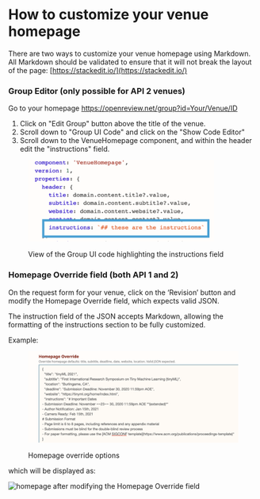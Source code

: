 # How to customize your venue homepage

There are two ways to customize your venue homepage using Markdown. All Markdown should be validated to ensure that it will not break the layout of the page: [https://stackedit.io/](https://stackedit.io/)

### Group Editor (only possible for API 2 venues)

Go to your homepage https://openreview.net/group?id=Your/Venue/ID

1. Click on "Edit Group" button above the title of the venue.
2. Scroll down to "Group UI Code" and click on the "Show Code Editor"
3. Scroll down to the VenueHomepage component, and within the header edit the "instructions" field.

<figure><img src="../../.gitbook/assets/Screen Shot 2023-07-26 at 2.46.05 PM.png" alt="" width="375"><figcaption><p>View of the Group UI code highlighting the instructions field</p></figcaption></figure>

### Homepage Override field (both API 1 and 2)

On the request form for your venue, click on the ‘Revision’ button and modify the Homepage Override field, which expects valid JSON.

The instruction field of the JSON accepts Markdown, allowing the formatting of the instructions section to be fully customized.&#x20;

Example:

<figure><img src="../../.gitbook/assets/Screen Shot 2023-07-26 at 4.21.36 PM.png" alt=""><figcaption><p>Homepage override options</p></figcaption></figure>

which will be displayed as:

![homepage after modifying the Homepage Override field](https://openreview.net/images/faq-homepage-override.png)
